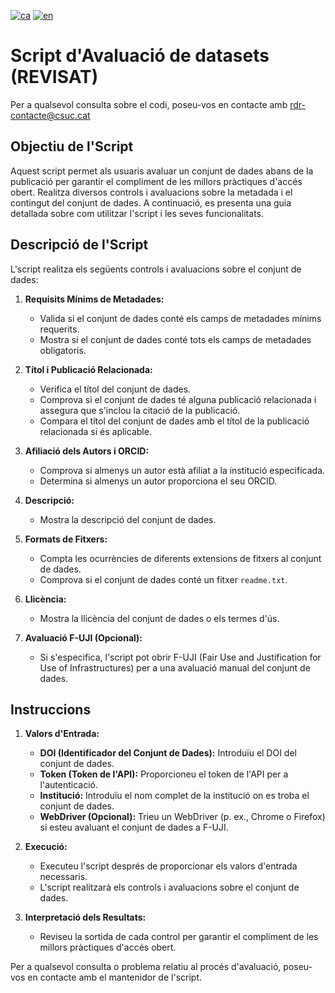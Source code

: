 [![ca](https://img.shields.io/badge/lang-ca-blue.svg)](https://github.com/CSUC/RDR-scripts/blob/main/REVISAT/README.md)
[![en](https://img.shields.io/badge/lang-en-green.svg)](https://github.com/CSUC/RDR-scripts/blob/main/REVISAT/README_ENG.md)
# Script d'Avaluació de datasets (REVISAT)
Per a qualsevol consulta sobre el codi, poseu-vos en contacte amb rdr-contacte@csuc.cat

## Objectiu de l'Script

Aquest script permet als usuaris avaluar un conjunt de dades abans de la publicació per garantir el compliment de les millors pràctiques d'accés obert. Realitza diversos controls i avaluacions sobre la metadada i el contingut del conjunt de dades. A continuació, es presenta una guia detallada sobre com utilitzar l'script i les seves funcionalitats.

## Descripció de l'Script

L'script realitza els següents controls i avaluacions sobre el conjunt de dades:

1. **Requisits Mínims de Metadades:**
    - Valida si el conjunt de dades conté els camps de metadades mínims requerits.
    - Mostra si el conjunt de dades conté tots els camps de metadades obligatoris.

2. **Títol i Publicació Relacionada:**
    - Verifica el títol del conjunt de dades.
    - Comprova si el conjunt de dades té alguna publicació relacionada i assegura que s'inclou la citació de la publicació.
    - Compara el títol del conjunt de dades amb el títol de la publicació relacionada si és aplicable.

3. **Afiliació dels Autors i ORCID:**
    - Comprova si almenys un autor està afiliat a la institució especificada.
    - Determina si almenys un autor proporciona el seu ORCID.

4. **Descripció:**
    - Mostra la descripció del conjunt de dades.

5. **Formats de Fitxers:**
    - Compta les ocurrències de diferents extensions de fitxers al conjunt de dades.
    - Comprova si el conjunt de dades conté un fitxer `readme.txt`.

6. **Llicència:**
    - Mostra la llicència del conjunt de dades o els termes d'ús.

7. **Avaluació F-UJI (Opcional):**
    - Si s'especifica, l'script pot obrir F-UJI (Fair Use and Justification for Use of Infrastructures) per a una avaluació manual del conjunt de dades.

## Instruccions

1. **Valors d'Entrada:**
    - **DOI (Identificador del Conjunt de Dades):** Introduïu el DOI del conjunt de dades.
    - **Token (Token de l'API):** Proporcioneu el token de l'API per a l'autenticació.
    - **Institució:** Introduïu el nom complet de la institució on es troba el conjunt de dades.
    - **WebDriver (Opcional):** Trieu un WebDriver (p. ex., Chrome o Firefox) si esteu avaluant el conjunt de dades a F-UJI.

2. **Execució:**
    - Executeu l'script després de proporcionar els valors d'entrada necessaris.
    - L'script realitzarà els controls i avaluacions sobre el conjunt de dades.

3. **Interpretació dels Resultats:**
    - Reviseu la sortida de cada control per garantir el compliment de les millors pràctiques d'accés obert.

Per a qualsevol consulta o problema relatiu al procés d'avaluació, poseu-vos en contacte amb el mantenidor de l'script.

